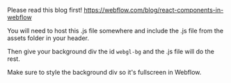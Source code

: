 Please read this blog first!
https://webflow.com/blog/react-components-in-webflow

You will need to host this .js file somewhere and include the .js file from the assets folder in your header.

Then give your background div the id `webgl-bg` and the .js file will do the rest.

Make sure to style the background div so it's fullscreen in Webflow.